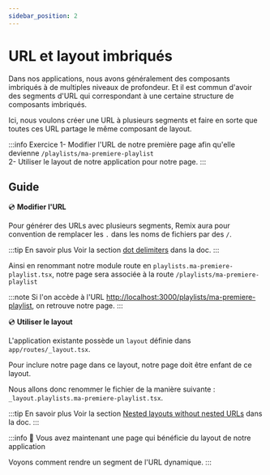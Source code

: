```yaml
---
sidebar_position: 2
---
```


# URL et layout imbriqués

Dans nos applications, nous avons généralement des composants imbriqués à de multiples niveaux de profondeur. Et il est commun d'avoir des segments d'URL qui correspondant à une certaine structure de composants imbriqués.

Ici, nous voulons créer une URL à plusieurs segments et faire en sorte que toutes ces URL partage le même composant de layout.

:::info Exercice
1- Modifier l'URL de notre première page afin qu'elle devienne `/playlists/ma-premiere-playlist`  
2- Utiliser le layout de notre application pour notre page.
:::

## Guide

💿 **Modifier l'URL**

Pour générer des URLs avec plusieurs segments, Remix aura pour convention de remplacer les `.` dans les noms de fichiers par des `/`.

:::tip En savoir plus
Voir la section [dot delimiters](https://remix.run/docs/en/1.14.1/file-conventions/route-files-v2#md-dot-delimiters) dans la doc.
:::

Ainsi en renommant notre module route en `playlists.ma-premiere-playlist.tsx`, notre page sera associée à la route `/playlists/ma-premiere-playlist`

:::note
Si l'on accède à l'URL [http://localhost:3000/playlists/ma-premiere-playlist](http://localhost:3000/playlists/ma-premiere-playlist), on retrouve notre page.
:::

💿 **Utiliser le layout**

L'application existante possède un `layout` définie dans `app/routes/_layout.tsx`.

Pour inclure notre page dans ce layout, notre page doit être enfant de ce layout.

Nous allons donc renommer le fichier de la manière suivante : `_layout.playlists.ma-premiere-playlist.tsx`.

:::tip En savoir plus
Voir la section [Nested layouts without nested URLs](https://remix.run/docs/en/1.14.1/file-conventions/route-files-v2#md-nested-layouts-without-nested-URLs) dans la doc.
:::

:::info 👏 Vous avez maintenant une page qui bénéficie du layout de notre application

Voyons comment rendre un segment de l'URL dynamique.
:::
